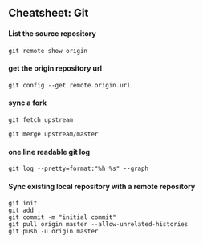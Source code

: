 ## Cheatsheet: Git
#### List the source repository
```git remote show origin```

#### get the origin repository url
``` git config --get remote.origin.url ```

#### sync a fork
``` git fetch upstream ```

``` git merge upstream/master ```

#### one line readable git log
``` git log --pretty=format:"%h %s" --graph ```

#### Sync existing local repository with a remote repository
```
git init
git add .
git commit -m "initial commit"
git pull origin master --allow-unrelated-histories
git push -u origin master
```

